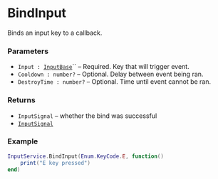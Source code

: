 # BindInput

Binds an input key to a callback.

### Parameters
- `Input : `[`InputBase`](#/Types/InputBase)``  – Required. Key that will trigger event.
- `Cooldown : number?` – Optional. Delay between event being ran.
- `DestroyTime : number?` – Optional. Time until event cannot be ran.

### Returns
- `InputSignal` – whether the bind was successful
- [`InputSignal`](#/Types/InputSignal)

### Example
```lua
InputService.BindInput(Enum.KeyCode.E, function()
    print("E key pressed")
end)
